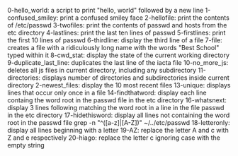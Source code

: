 0-hello_world: a script to print "hello, world" followed by a new line
1-confused_smiley: print a confused smiley face
2-hellofile: print the contents of /etc/passwd
3-twofiles: print the contents of passwd and hosts from the etc directory
4-lastlines: print the last ten lines of passwd
5-firstlines: print the first 10 lines of passwd
6-thirdline: display the third line of a file
7-file: creates a file with a ridiculously long name with the words "Best School" typed within it
8-cwd_stat: display the state of the current working directory
9-duplicate_last_line: duplicates the last line of the iacta file
10-no_more_js: deletes all js files in current directory, including any subdirectory
11-directories: displays number of directories and subdirectories inside current directory
2-newest_files: display the 10 most recent files
13-unique: displays lines that occur only once in a file
14-findthatword: display each line containg the word root in the passwd file in the etc directory
16-whatsnext: display 3 lines following matching the word root in a line in the file passwd in the etc directory
17-hidethisword: display all lines not containing the word root in the passwd file
grep -n "^([a-z]|[A-Z])" ~/../etc/passwd
18-letteronly: display all lines beginning with a letter
19-AZ: replace the letter A and c with Z and e respectively
20-hiago: replace the letter c ignoring case with the empty string

